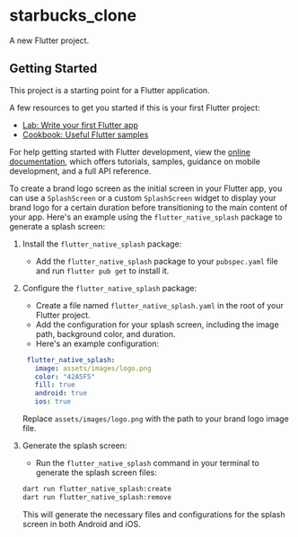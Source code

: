 # starbucks_clone

A new Flutter project.

## Getting Started

This project is a starting point for a Flutter application.

A few resources to get you started if this is your first Flutter project:

- [Lab: Write your first Flutter app](https://docs.flutter.dev/get-started/codelab)
- [Cookbook: Useful Flutter samples](https://docs.flutter.dev/cookbook)

For help getting started with Flutter development, view the
[online documentation](https://docs.flutter.dev/), which offers tutorials,
samples, guidance on mobile development, and a full API reference.

To create a brand logo screen as the initial screen in your Flutter app, you can use a `SplashScreen` or a custom `SplashScreen` widget to display your brand logo for a certain duration before transitioning to the main content of your app. Here's an example using the `flutter_native_splash` package to generate a splash screen:

1. Install the `flutter_native_splash` package:
    - Add the `flutter_native_splash` package to your `pubspec.yaml` file and run `flutter pub get` to install it.

2. Configure the `flutter_native_splash` package:
    - Create a file named `flutter_native_splash.yaml` in the root of your Flutter project.
    - Add the configuration for your splash screen, including the image path, background color, and duration.
    - Here's an example configuration:

   ```yaml
    flutter_native_splash:
      image: assets/images/logo.png
      color: "42A5F5"
      fill: true
      android: true
      ios: true
   ```

   Replace `assets/images/logo.png` with the path to your brand logo image file.

3. Generate the splash screen:
    - Run the `flutter_native_splash` command in your terminal to generate the splash screen files:

   ```bash
   dart run flutter_native_splash:create
   dart run flutter_native_splash:remove
   ```

   This will generate the necessary files and configurations for the splash screen in both Android and iOS.
